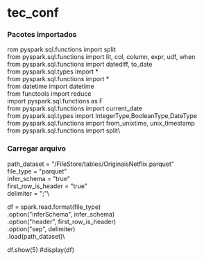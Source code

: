 # tec_conf
### Pacotes importados

rom pyspark.sql.functions import split\
from pyspark.sql.functions import lit, col, column, expr, udf, when\
from pyspark.sql.functions import datediff, to_date\
from pyspark.sql.types import *\
from pyspark.sql.functions import *\
from datetime import datetime\
from functools import reduce\
import pyspark.sql.functions as F\
from pyspark.sql.functions import current_date\
from pyspark.sql.types import IntegerType,BooleanType,DateType\
from pyspark.sql.functions import from_unixtime, unix_timestamp\
from pyspark.sql.functions import split\

### Carregar arquivo

path_dataset = "/FileStore/tables/OriginaisNetflix.parquet"\
file_type = "parquet"\
infer_schema = "true"\
first_row_is_header = "true"\
delimiter = ";"\

df = spark.read.format(file_type) \
  .option("inferSchema", infer_schema) \
  .option("header", first_row_is_header) \
  .option("sep", delimiter) \
  .load(path_dataset)\

df.show(5)
#display(df)
